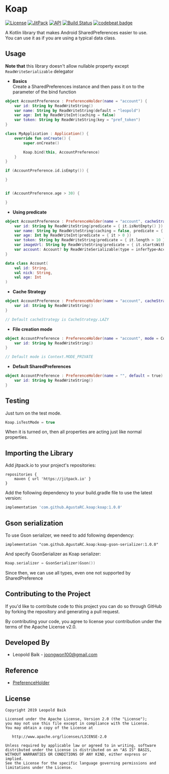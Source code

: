 # Koap
[![License](https://img.shields.io/badge/License-Apache%202.0-blue.svg)](https://opensource.org/licenses/Apache-2.0)
[![JitPack](https://jitpack.io/v/AgustaRC/koap.svg)](https://jitpack.io/#AgustaRC/koap)
[![API](https://img.shields.io/badge/API-19%2B-brightgreen.svg?style=flat)](https://android-arsenal.com/api?level=19)
[![Build Status](https://travis-ci.org/AgustaRC/koap.svg?branch=master)](https://travis-ci.org/AgustaRC/koap)
[![codebeat badge](https://codebeat.co/badges/a6a8ec9f-48eb-415d-bb74-6aa5891512ba)](https://codebeat.co/projects/github-com-agustarc-koap-master)

A Kotlin library that makes Android SharedPreferences easier to use.  
You can use it as if you are using a typical data class. 

## Usage
**Note that** this library doesn't allow nullable property except ```ReadWriteSerializable``` delegator
* **Basics**  
Create a SharedPreferences instance and then pass it on to the parameter of the bind function
```kotlin
object AccountPreference : PreferenceHolder(name = "account") {
    var id: String by ReadWriteString()
    var name: String by ReadWriteString(default = "leopold")
    var age: Int by ReadWriteInt(caching = false)
    var token: String by ReadWriteString(key = "pref_token")
}

class MyApplication : Application() {
    override fun onCreate() {
        super.onCreate()

        Koap.bind(this, AccountPreference)
    }
}

if (AccountPreference.id.isEmpty()) {

}


if (AccountPreference.age > 30) {

}
```

* **Using predicate**
```kotlin
object AccountPreference : PreferenceHolder(name = "account", cacheStrategy = CacheStrategy.LAZY) {
    var id: String by ReadWriteString(predicate = { it.isNotEmpty() })
    var name: String by ReadWriteString(caching = false, predicate = { it.length > 2 && it.startsWith("leo")} )
    var age: Int by ReadWriteInt(predicate = { it > 0 })
    var token: String by ReadWriteString(predicate = { it.length > 10 })
    var imageUrl: String by ReadWriteString(predicate = { it.startsWith("http")} )
    var account: Account? by ReadWriteSerializable(type = inferType<Account>(), predicate = { it?.age ?: 0 > 30 })
}

data class Account(
    val id: String,
    val nick: String,
    val age: Int
)
```

* **Cache Strategy**
```kotlin
object AccountPreference : PreferenceHolder(name = "account", cacheStrategy = CacheStrategy.EAGER) {
    var id: String by ReadWriteString()
}

// Default cacheStrategy is CacheStrategy.LAZY
```

* **File creation mode**
```kotlin
object AccountPreference : PreferenceHolder(name = "account", mode = Context.MODE_PRIVATE) {
    var id: String by ReadWriteString()
}

// Default mode is Context.MODE_PRIVATE
```

* **Default SharedPreferences**
```kotlin
object AccountPreference : PreferenceHolder(name = "", default = true) {
    var id: String by ReadWriteString()
}
```  
  
  
## Testing
Just turn on the test mode.
```kotlin
Koap.isTestMode = true
```
When it is turned on, then all properties are acting just like normal properties.  
  
  
## Importing the Library
Add jitpack.io to your project's repositories:
```grooby
repositories {
    maven { url 'https://jitpack.io' }
}
```
Add the following dependency to your build.gradle file to use the latest version:
```groovy
implementation 'com.github.AgustaRC.koap:koap:1.0.0'
```  
  
  
## Gson serialization
To use Gson serializer, we need to add following dependency:
```grooby
implementation "com.github.AgustaRC.koap:koap-gson-serializer:1.0.0"
```
And specify GsonSerializer as Koap serializer:
```kotlin
Koap.serializer = GsonSerializer(Gson())
```
Since then, we can use all types, even one not supported by SharedPreference  
  
  
## Contributing to the Project
If you'd like to contribute code to this project you can do so through GitHub by forking the repository and generating a pull request.  

By contributing your code, you agree to license your contribution under the terms of the Apache License v2.0.  
  
  
## Developed By
* Leopold Baik - joongwon100@gmail.com  
  
  
## Reference
* [PreferenceHolder](https://github.com/MarcinMoskala/PreferenceHolder)  
  
  
## License

    Copyright 2019 Leopold Baik

    Licensed under the Apache License, Version 2.0 (the "License");
    you may not use this file except in compliance with the License.
    You may obtain a copy of the License at

       http://www.apache.org/licenses/LICENSE-2.0

    Unless required by applicable law or agreed to in writing, software
    distributed under the License is distributed on an "AS IS" BASIS,
    WITHOUT WARRANTIES OR CONDITIONS OF ANY KIND, either express or implied.
    See the License for the specific language governing permissions and
    limitations under the License.
    
